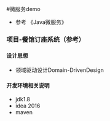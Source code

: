 #微服务demo
- 参考 《Java微服务》

### 项目-餐馆订座系统（参考）
#### 设计思想
* 领域驱动设计Domain-DrivenDesign
#### 开发环境相关说明
 * jdk1.8
 * idea 2016
 * maven
